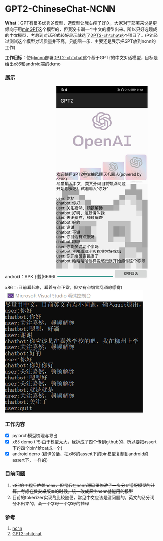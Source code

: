 # GPT2-ChineseChat-NCNN

**What**：GPT有很多优秀的模型，选模型让我头疼了好久，大家对于部署来说是更倾向于用[minGPT](https://github.com/karpathy/minGPT)这个模型的，但我没卡训一个中文的模型出来。所以只好选现成的中文模型，考虑到对话形式较好展示就选了[GPT2-chitchat](https://github.com/yangjianxin1/GPT2-chitchat)这个项目了。(PS:经过测试这个模型对话质量并不高，只能图一乐，主要还是展示把GPT放到ncnn的工作)

**工作目标**：使用[ncnn](https://github.com/Tencent/ncnn)部署[GPT2-chitchat](https://github.com/yangjianxin1/GPT2-chitchat)这个基于GPT2的中文对话模型，目标是给出x86和android端的demo

### 展示
android：[APK下载(6666)](https://pan.baidu.com/s/1zN1fDREJd-MR2B8BpzO55Q)
<img src="./resources/android.jpg" width = "300" alt="图片名称"/>

x86：(目前看起来，看着有点正常，但又有点胡言乱语的感觉)
![image](./resources/x86.png)

### 工作内容
- [x] pytorch模型梳理与导出
- [x] x86 demo (PS:由于模型太大，我拆成了四个传到github的，所以要把assert下的四个bin*给cat成一个)
- [x] android demo (编译的话，把x86的assert下的bin模型复制到android的assert下，一样的)

### 目前问题
1. ~~x86的工程只依赖ncnn，但是我在ncnn源码里修改了一步分来适配模型的计算，考虑在做安卓版本的时候，统一改成原生ncnn就能用的模型~~
2. 目前的tokenizer实现的比较随便，常见中文应该是没问题的，英文的话分词分不出来的，会一个字母一个字母的转译

### 参考
1. [ncnn](https://github.com/Tencent/ncnn)
2. [GPT2-chitchat](https://github.com/yangjianxin1/GPT2-chitchat)